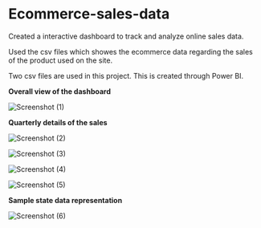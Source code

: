 # Ecommerce-sales-data
Created a interactive dashboard to track and analyze online sales data.

Used the csv files which showes the ecommerce data regarding the sales of the product used on the site.

Two csv files are used in this project. This is created through Power BI.

**Overall view of the dashboard**

![Screenshot (1)](https://user-images.githubusercontent.com/79258081/236599787-11e5a190-4801-4991-b016-bf3516c680b8.png)


**Quarterly details of the sales**

![Screenshot (2)](https://user-images.githubusercontent.com/79258081/236599801-9efb588d-01f1-4659-b9c6-c42baab0cab8.png)

![Screenshot (3)](https://user-images.githubusercontent.com/79258081/236599804-beb20759-5891-4e68-ba5b-a41d9f60959d.png)

![Screenshot (4)](https://user-images.githubusercontent.com/79258081/236599810-a564c68e-03ac-49a2-bec7-b34aa3048834.png)

![Screenshot (5)](https://user-images.githubusercontent.com/79258081/236599817-e9d3c5b9-c255-4fef-a898-b65d6c4158da.png)


**Sample state data representation**

![Screenshot (6)](https://user-images.githubusercontent.com/79258081/236599822-0b5eb5ed-88a5-464d-8150-109488c6b310.png)

